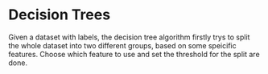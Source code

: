 # Decision Trees


<!-- ## Naive ideas -->

Given a dataset with labels, the decision tree algorithm firstly trys to split the whole dataset into two different groups, based on some speicific features. Choose which feature to use and set the threshold for the split are done.